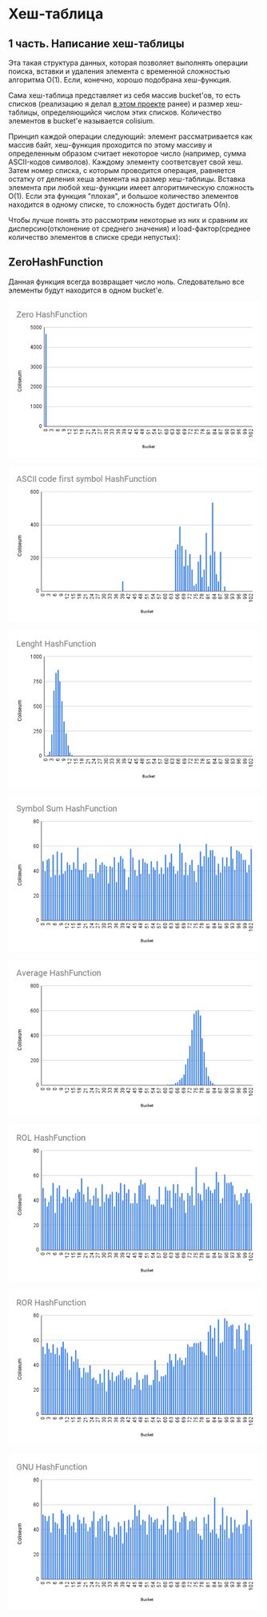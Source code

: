 #  Хеш-таблица
## 1 часть. Написание хеш-таблицы

Эта такая структура данных, которая позволяет выполнять операции поиска, вставки и удаления элемента с временной сложностью алгоритма O(1). Если, конечно, хорошо подобрана хеш-функция.

Сама хеш-таблица представляет из себя массив bucket'ов, то есть списков (реализацию я делал [в этом проекте](https://github.com/ask0later/List.git) ранее) и размер хеш-таблицы, определяющийся числом этих списков. Количество элементов в bucket'е называется colisium.

Принцип каждой операции следующий: элемент рассматривается как массив байт, хеш-функция проходится по этому массиву и определенным образом считает некоторое число (например, сумма ASCII-кодов символов). Каждому элементу соответсвует свой хеш. Затем номер списка, с которым проводится операция, равняется остатку от деления хеша элемента на размер хеш-таблицы. Вставка элемента при любой хеш-функции имеет алгоритмическую сложность О(1). Если эта функция "плохая", и большое количество элементов находится в одному списке, то сложность будет достигать О(n).



Чтобы лучше понять это рассмотрим некоторые из них и сравним их дисперсию(отклонение от среднего значения) и load-фактор(среднее количество элементов в списке среди непустых):

## ZeroHashFunction
Данная функция всегда возвращает число ноль. Следовательно все элементы будут находится в одном bucket'е.

![zero_hash](https://github.com/ask0later/hash_table/blob/1f4f591cee359f590a712a751f5bc399fa4e8812/image/Zero_HashFunction.png)




![first_symbol_hash](https://github.com/ask0later/hash_table/blob/1f4f591cee359f590a712a751f5bc399fa4e8812/image/ASCII_code_first_symbol_HashFunction.png)

![lenght_hash](https://github.com/ask0later/hash_table/blob/1f4f591cee359f590a712a751f5bc399fa4e8812/image/Lenght_HashFunction.png)

![sum_hash](https://github.com/ask0later/hash_table/blob/1f4f591cee359f590a712a751f5bc399fa4e8812/image/Symbol_Sum_HashFunction.png)

![average_hash](https://github.com/ask0later/hash_table/blob/1f4f591cee359f590a712a751f5bc399fa4e8812/image/Average_HashFunction.png)

![rol_hash](https://github.com/ask0later/hash_table/blob/1f4f591cee359f590a712a751f5bc399fa4e8812/image/ROL_HashFunction.png)

![ror_hash](https://github.com/ask0later/hash_table/blob/1f4f591cee359f590a712a751f5bc399fa4e8812/image/ROR_HashFunction.png)

![gnu_hash](https://github.com/ask0later/hash_table/blob/1f4f591cee359f590a712a751f5bc399fa4e8812/image/GNU_HashFunction.png)